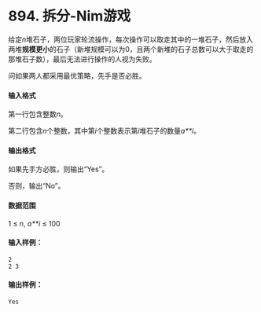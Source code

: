 # 894. 拆分-Nim游戏

给定*n*堆石子，两位玩家轮流操作，每次操作可以取走其中的一堆石子，然后放入两堆**规模更小**的石子（新堆规模可以为0，且两个新堆的石子总数可以大于取走的那堆石子数），最后无法进行操作的人视为失败。

问如果两人都采用最优策略，先手是否必胜。

#### 输入格式

第一行包含整数*n*。

第二行包含*n*个整数，其中第*i*个整数表示第*i*堆石子的数量*a**i*。

#### 输出格式

如果先手方必胜，则输出“Yes”。

否则，输出“No”。

#### 数据范围

1 ≤ *n*, *a**i* ≤ 100

#### 输入样例：

```
2
2 3
```

#### 输出样例：

```
Yes
```